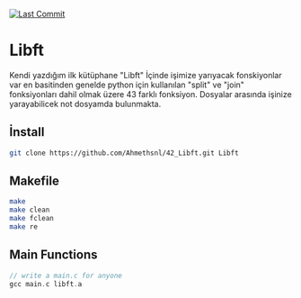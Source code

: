 [![Last Commit](https://img.shields.io/github/last-commit/ahmethsnl/42-Libft?style=flat)](https://github.com/ahmethsnl/42-Libft/commits)

# Libft

Kendi yazdığım ilk kütüphane "Libft"
İçinde işimize yarıyacak fonskiyonlar var en basitinden genelde python için kullanılan "split" ve "join" fonksiyonları dahil olmak üzere 43 farklı fonksiyon.
Dosyalar arasında işinize yarayabilicek not dosyamda bulunmakta.


## İnstall
```bash
git clone https://github.com/Ahmethsnl/42_Libft.git Libft
```
## Makefile
```bash
make
make clean
make fclean
make re
```
## Main Functions
```c
// write a main.c for anyone
gcc main.c libft.a
